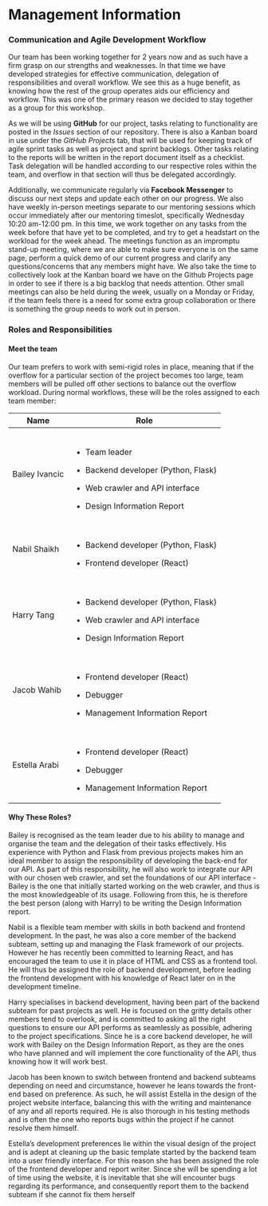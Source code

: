 # Management Information

### Communication and Agile Development Workflow
Our team has been working together for 2 years now and as such have a firm grasp on our strengths and weaknesses. In that time we have developed strategies for effective communication, delegation of responsibilities and overall workflow. We see this as a huge benefit, as knowing how the rest of the group operates aids our efficiency and workflow. This was one of the primary reason we decided to stay together as a group for this workshop.

As we will be using **GitHub** for our project, tasks relating to functionality are posted in the *Issues* section of our repository. There is also a Kanban board in use under the *GitHub Projects* tab, that will be used for keeping track of agile sprint tasks as well as project and sprint backlogs. Other tasks relating to the reports will be written in the report document itself as a checklist. Task delegation will be handled according to our respective roles within the team, and overflow in that section will thus be delegated accordingly.

Additionally, we communicate regularly via **Facebook Messenger** to discuss our next steps and update each other on our progress. We also have weekly in-person meetings separate to our mentoring sessions which occur immediately after our mentoring timeslot, specifically Wednesday 10:20 am-12:00 pm. In this time, we work together on any tasks from the week before that have yet to be completed, and try to get a headstart on the workload for the week ahead. The meetings function as an impromptu stand-up meeting, where we are able to make sure everyone is on the same page, perform a quick demo of our current progress and clarify any questions/concerns that any members might have. We also take the time to collectively look at the Kanban board we have on the Github Projects page in order to see if there is a big backlog that needs attention. Other small meetings can also be held during the week, usually on a Monday or Friday, if the team feels there is a need for some extra group collaboration or there is something the group needs to work out in person.

### Roles and Responsibilities
#### Meet the team
Our team prefers to work with semi-rigid roles in place, meaning that if the overflow for a particular section of the project becomes too large, team members will be pulled off other sections to balance out the overflow workload. During normal workflows, these will be the roles assigned to each team member:

|Name|Role|
|----|----------------|
|Bailey Ivancic|<br><ul><li>Team leader</li></ul><ul><li>Backend developer (Python, Flask)</li></ul><ul><li>Web crawler and API interface</li></ul><ul><li>Design Information Report</li></ul>|
|Nabil Shaikh|<br><ul><li>Backend developer (Python, Flask)</li></ul><ul><li>Frontend developer (React)</ul></li>
|Harry Tang|<br><ul><li>Backend developer (Python, Flask)</li></ul><ul><li>Web crawler and API interface</ul></li><ul><li>Design Information Report</li></ul>
|Jacob Wahib|<br><ul><li>Frontend developer (React)</li></ul><ul><li>Debugger</li></ul><ul><li>Management Information Report</li></ul>|
|Estella Arabi|<br><ul><li>Frontend developer (React)</li></ul><ul><li>Debugger</li></ul><ul><li>Management Information Report</li></ul>|

#### Why These Roles?

Bailey is recognised as the team leader due to his ability to manage and organise the team and the delegation of their tasks effectively. His experience with Python and Flask from previous projects makes him an ideal member to assign the responsibility of developing the back-end for our API. As part of this responsibility, he will also work to integrate our API with our chosen web crawler, and set the foundations of our API interface - Bailey is the one that initially started working on the web crawler, and thus is the most knowledgeable of its usage. Following from this, he is therefore the best person (along with Harry) to be writing the Design Information report.

Nabil is a flexible team member with skills in both backend and frontend development. In the past, he was also a core member of the backend subteam, setting up and managing the Flask framework of our projects. However he has recently been committed to learning React, and has encouraged the team to use it in place of HTML and CSS as a frontend tool. He will thus be assigned the role of backend development, before leading the frontend development with his knowledge of React later on in the development timeline.

Harry specialises in backend development, having been part of the backend subteam for past projects as well. He is focused on the gritty details other members tend to overlook, and is committed to asking all the right questions to ensure our API performs as seamlessly as possible, adhering to the project specifications. Since he is a core backend developer, he will work with Bailey on the Design Information Report, as they are the ones who have planned and will implement the core functionality of the API, thus knowing how it will work best.

Jacob has been known to switch between frontend and backend subteams depending on need and circumstance, however he leans towards the front-end based on preference. As such, he will assist Estella in the design of the project website interface, balancing this with the writing and maintenance of any and all reports required. He is also thorough in his testing methods and is often the one who reports bugs within the project if he cannot resolve them himself.

Estella’s development preferences lie within the visual design of the project and is adept at cleaning up the basic template started by the backend team into a user friendly interface. For this reason she has been assigned the role of the frontend developer and report writer. Since she will be spending a lot of time using the website, it is inevitable that she will encounter bugs regarding its performance, and consequently report them to the backend subteam if she cannot fix them herself
